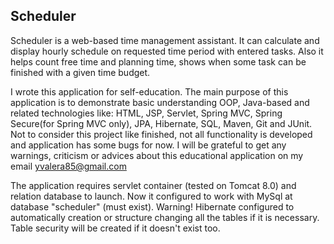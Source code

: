 Scheduler
---------

Scheduler is a web-based time management assistant. It can calculate and 
display hourly schedule on requested time period with entered tasks. 
Also it helps count free time and planning time, shows when some task
can be finished with a given time budget.

I wrote this application for self-education. The main purpose of this 
application is to demonstrate basic understanding OOP, Java-based and
related technologies like: HTML, JSP, Servlet, Spring MVC,
Spring Secure(for Spring MVC only), JPA, Hibernate, SQL, Maven, Git and
JUnit. Not to consider this project like finished, not all functionality
is developed and application has some bugs for now. I will be grateful to
get any warnings, criticism or advices about this educational application
on my email yvalera85@gmail.com

The application requires servlet container (tested on Tomcat 8.0) and
relation database to launch. Now it configured to work with MySql at
database "scheduler" (must exist). Warning! Hibernate configured to
automatically creation or structure changing all the tables if it is
necessary. Table security will be created if it doesn't exist too. 